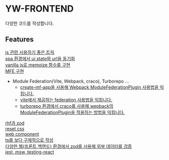 # YW-FRONTEND

다양한 코드를 작성합니다.

## Features

[js 관련 사용하기 좋은 트릭](./advancedTricks/README.md)<br>
[spa 환경에서 ui state와 url을 동기화](./managing-ui-state-through-url/README.md)<br>
[vanilla js로 memoize 함수를 구현](./memoizeWithCache/README.md)<br>
[MFE 구현](./microFrontend/README.md)

- Module Federation(Vite, Webpack, craco), Turborepo ...
  - [create-mf-app을 사용해 Webpack ModuleFederationPlugin 사용법을 익힙니다.](/microFrontend/simpleMicroFE/README.md)
  - [vite에서 제공하는 federation 사용법을 익힙니다.](/microFrontend/MicroFE-with-vite-and-webpack/README.md)
  - [turborepo 환경에서 craco를 사용해 wepback의 ModuleFederationPlugin을 적용하는 방법을 익힙니다.](/microFrontend/monorepo/README.md)

[rhf과 zod](./react-hook-form-with-zod/README.md)<br>
[reset css](./reset-css/README.md)<br>
[web component](./webComponents/README.md)<br>
[ts를 보다 구체적으로 작성](./writingTypesMoreSpecifically/README.md)<br>
[다양한 웹(프론트,백엔드) 환경에서 zod를 사용해 외부 데이터를 검증](./zod-with-nextjs/README.md)<br>
[jest, msw, testing-react](/testing-with-react/README.md)<br>
